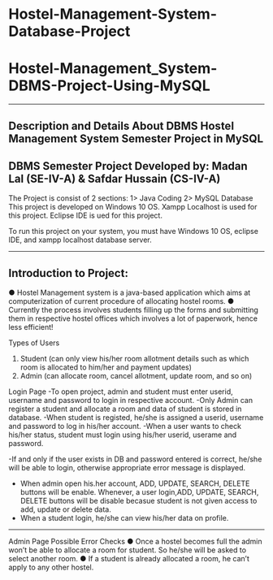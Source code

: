 # Hostel-Management-System-Database-Project

# Hostel-Management_System-DBMS-Project-Using-MySQL

-------------------------------------------------------------------------------------
Description and Details About DBMS Hostel Management System Semester Project in MySQL
-------------------------------------------------------------------------------------
DBMS Semester Project
Developed by: Madan Lal (SE-IV-A) & Safdar Hussain (CS-IV-A)
-------------------------------------------------------------------------------------
The Project is consist of 2 sections:
1> Java Coding
2> MySQL Database
This project is developed on Windows 10 OS.
Xampp Localhost is used for this project.
Eclipse IDE is ued for this project.

To run this project on your system, you must have Windows 10 OS, eclipse IDE, and xampp localhost database server.

-------------------------------------------------------------------------------------
Introduction to Project:
--------------------------------------------------------------------------------------
● Hostel Management system is a java-based application which aims at
computerization of current procedure of allocating hostel rooms.
● Currently the process involves students filling up the forms and submitting
them in respective hostel offices which involves a lot of paperwork, hence
less efficient!

Types of Users
1. Student (can only view his/her room allotment details such as which room is allocated to him/her and payment updates)
2. Admin (can allocate room, cancel allotment, update room, and so on)

Login Page
-To open project, admin and student must enter userid, username and password to login in respective account.
-Only Admin can register a student and allocate a room and data of student is stored in database.
-When student is registed, he/she is assigned a userid, username and password to log in his/her account.
-When a user wants to check his/her status, student must login using his/her userid, userame and password.

-If and only if the user exists in DB and password entered is correct, he/she will be able to
login, otherwise appropriate error message is displayed.

- When admin open his.her account, ADD, UPDATE, SEARCH, DELETE buttons will be enable. Whenever, a user login,ADD, UPDATE, SEARCH, DELETE buttons
will be disable becasue student is not given access to add, update or delete data. 
- When a student login, he/she can view his/her data on profile. 

-----------------------------------------------------------------------------------
Admin Page
Possible Error Checks
● Once a hostel becomes full the admin won’t be able to allocate a room
for student. So he/she will be asked to select another room.
● If a student is already allocated a room, he can’t apply to any other hostel.
